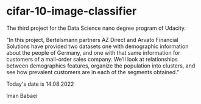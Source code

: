 # cifar-10-image-classifier

The third project for the Data Science nano degree program of Udacity. 

"In this project, Bertelsmann partners AZ Direct and Arvato Financial Solutions have provided two datasets one with demographic information
about the people of Germany, and one with that same information for customers of a mail-order sales company. We’ll look at relationships between
demographics features, organize the population into clusters, and see how prevalent customers are in each of the segments obtained."

Today's date is 14.08.2022

Iman Babaei